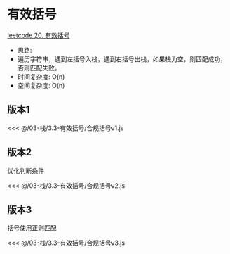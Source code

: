# 有效括号

[leetcode 20. 有效括号](https://leetcode.cn/problems/valid-parentheses/description/)

- 思路:
- 遍历字符串，遇到左括号入栈，遇到右括号出栈，如果栈为空，则匹配成功，否则匹配失败。
- 时间复杂度: O(n)
- 空间复杂度: O(n)

## 版本1

<<< @/03-栈/3.3-有效括号/合规括号v1.js

## 版本2

优化判断条件

<<< @/03-栈/3.3-有效括号/合规括号v2.js

## 版本3

括号使用正则匹配

<<< @/03-栈/3.3-有效括号/合规括号v3.js
